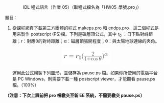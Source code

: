 <p align="center">IDL 程式語言（作業 05）（取程式檔名為「HW05_學號.pro」）</p>

題目：
1. 從課程網頁下載第三方團體的程式 makeps.pro 和 endps.pro，這二個程式是用來製作 postscript (PS)檔。下列是磁層頂公式，其中 r<sub>0</sub> ：日下點對峙距離；r：對應θ的對峙距離；α：磁層頂張開程度；θ：與太陽地球連線的夾角。  
    
    <p align="center" width="100%"><img width="33%" src="https://github.com/chikenscrach/SS2012/blob/main/hw05/image/img-1.png"></p>
    
    運用此公式繪製下列圖形，並儲存為 pause.ps 檔。如果你所使用的電腦平台是 PC Windows，則需要下載一種 postscript viewer，才能觀看 pause.ps 檔。（100%）  

**（注意：下次上課前把 pro 檔繳交至新 EE 系統，不需要繳交 pause.ps）**
